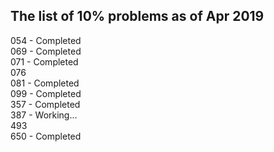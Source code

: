 The list of 10% problems as of Apr 2019
---------------------------------------
054 - Completed   
069 - Completed  
071 - Completed    
076  
081 - Completed  
099 - Completed  
357 - Completed  
387 - Working...  
493  
650 - Completed  
